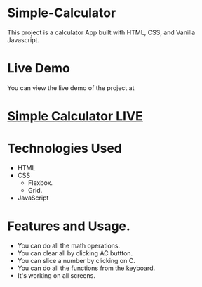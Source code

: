 # Simple-Calculator
This project is a calculator App built with HTML, CSS, and Vanilla Javascript.

# Live Demo
You can view the live demo of the project at 
# [Simple Calculator LIVE](https://hassan-ghorab.github.io/Simple-Calculator/)

# Technologies Used
- HTML
- CSS
  * Flexbox. 
  * Grid.
- JavaScript

# Features and Usage.
- You can do all the math operations.
- You can clear all by clicking AC buttton.
- You can slice a number by clicking on C.
- You can do all the functions from the keyboard.
- It's working on all screens.

